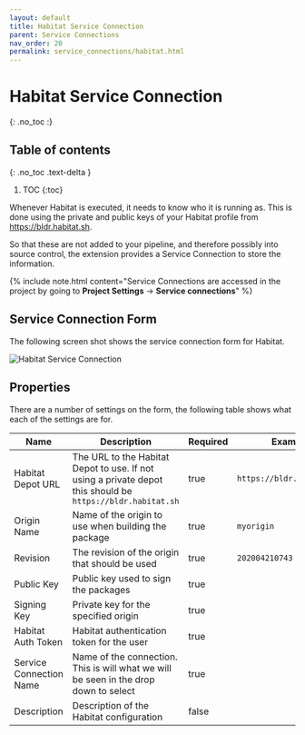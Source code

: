 ```yaml
---
layout: default
title: Habitat Service Connection
parent: Service Connections
nav_order: 20
permalink: service_connections/habitat.html
---
```


# Habitat Service Connection
{: .no_toc :}

## Table of contents
{: .no_toc .text-delta }

1. TOC
{:toc}

Whenever Habitat is executed, it needs to know who it is running as. This is done using the private and public keys of your Habitat profile from https://bldr.habitat.sh.

So that these are not added to your pipeline, and therefore possibly into source control, the extension provides a Service Connection to store the information.

{% include note.html content="Service Connections are accessed in the project by going to **Project Settings** -> **Service connections**" %}

## Service Connection Form

The following screen shot shows the service connection form for Habitat.

![Habitat Service Connection](../images/service_connection_habitat.png)

## Properties

There are a number of settings on the form, the following table shows what each of the settings are for.

| Name | Description | Required | Example |
|---|---|---|---|
| Habitat Depot URL | The URL to the Habitat Depot to use. If not using a private depot this should be `https://bldr.habitat.sh` | true | `https://bldr.habitat.sh` |
| Origin Name | Name of the origin to use when building the package | true | `myorigin` |
| Revision | The revision of the origin that should be used | true | `202004210743` |
| Public Key | Public key used to sign the packages | true | |
| Signing Key | Private key for the specified origin | true | |
| Habitat Auth Token | Habitat authentication token for the user | true | |
| Service Connection Name | Name of the connection. This is will what we will be seen in the drop down to select | true | |
| Description | Description of the Habitat configuration | false | |
